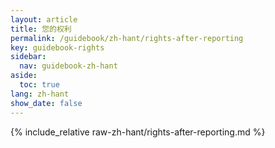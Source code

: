 ```yaml
---
layout: article
title: 您的权利
permalink: /guidebook/zh-hant/rights-after-reporting
key: guidebook-rights
sidebar:
  nav: guidebook-zh-hant
aside:
  toc: true
lang: zh-hant
show_date: false
---
```


{% include_relative raw-zh-hant/rights-after-reporting.md %}
